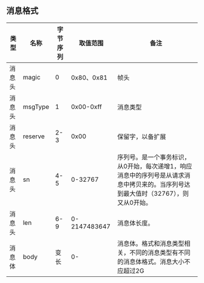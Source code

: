 ## 消息格式

类型		| 名称		 | 字节序列	| 取值范围	| 备注
--- 	| ----- 	 | ---------| --------- |----
消息头	| magic 	 | 0 		|0x80、0x81 	|帧头
消息头	| msgType	 | 1 		|0x00-0xff  |消息类型
消息头	| reserve	 | 2-3 		|0x00	 	|保留字，以备扩展
消息头	| sn		 |4-5		|0-32767    |序列号。是一个事务标识，从0开始，每次递增1，响应消息中的序列号是从请求消息中拷贝来的。当序列号达到最大值时（32767），则又从0开始。
消息头	| len		 |6-9		|0-2147483647 |消息体长度。	
消息体	| body		 |变长		|0-    |消息体。格式和消息类型相关，不同的消息类型有不同的消息体格式。消息大小不应超过2G


